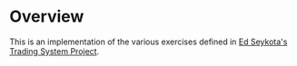 Overview
========

This is an implementation of the various exercises defined in [Ed
Seykota's](ed) [Trading System Project](tsp).

[ed]: http://www.seykota.com/ 
[tsp]: http://www.seykota.com/tribe/TSP/index.htm
